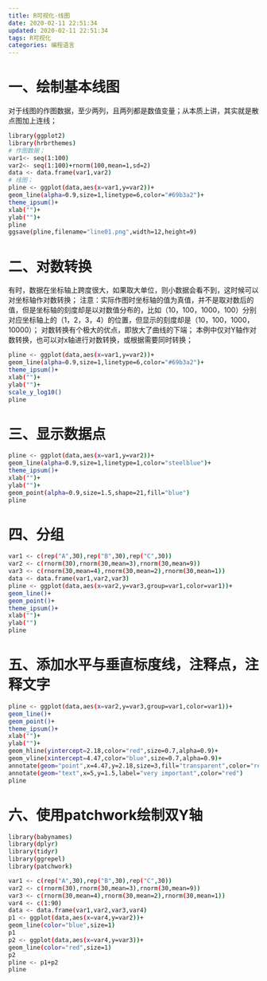 ```yaml
---
title: R可视化-线图
date: 2020-02-11 22:51:34
updated: 2020-02-11 22:51:34
tags: R可视化
categories: 编程语言
---
```



# 一、绘制基本线图 #

对于线图的作图数据，至少两列，且两列都是数值变量；从本质上讲，其实就是散点图加上连线；

```bash
library(ggplot2)
library(hrbrthemes)
# 作图数据；
var1<- seq(1:100)
var2<- seq(1:100)+rnorm(100,mean=1,sd=2)
data <- data.frame(var1,var2)
# 线图；
pline <- ggplot(data,aes(x=var1,y=var2))+
geom_line(alpha=0.9,size=1,linetype=6,color="#69b3a2")+
theme_ipsum()+
xlab("")+
ylab("")+
pline
ggsave(pline,filename="line01.png",width=12,height=9)

```
# 二、对数转换 #

有时，数据在坐标轴上跨度很大，如果取大单位，则小数据会看不到，这时候可以对坐标轴作对数转换；
注意：实际作图时坐标轴的值为真值，并不是取对数后的值，但是坐标轴的刻度却是以对数值分布的，比如（10，100，1000，100）分别对应坐标轴上的（1，2，3，4）的位置，但显示的刻度却是（10，100，1000，10000）；
对数转换有个极大的优点，即放大了曲线的下端；
本例中仅对Y轴作对数转换，也可以对x轴进行对数转换，或根据需要同时转换；

```bash
pline <- ggplot(data,aes(x=var1,y=var2))+
geom_line(alpha=0.9,size=1,linetype=6,color="#69b3a2")+
theme_ipsum()+
xlab("")+
ylab("")+
scale_y_log10()
pline
```
# 三、显示数据点 # 

```bash
pline <- ggplot(data,aes(x=var1,y=var2))+
geom_line(alpha=0.9,size=1,linetype=1,color="steelblue")+
theme_ipsum()+
xlab("")+
ylab("")+
geom_point(alpha=0.9,size=1.5,shape=21,fill="blue")
pline
```

# 四、分组 #

```bash
var1 <- c(rep("A",30),rep("B",30),rep("C",30))
var2 <- c(rnorm(30),rnorm(30,mean=3),rnorm(30,mean=9))
var3 <- c(rnorm(30,mean=4),rnorm(30,mean=2),rnorm(30,mean=1))
data <- data.frame(var1,var2,var3)
pline <- ggplot(data,aes(x=var2,y=var3,group=var1,color=var1))+
geom_line()+
geom_point()+
theme_ipsum()+
xlab("")+
ylab("")
pline
```

# 五、添加水平与垂直标度线，注释点，注释文字 #
```bash
pline <- ggplot(data,aes(x=var2,y=var3,group=var1,color=var1))+
geom_line()+
geom_point()+
theme_ipsum()+
xlab("")+
ylab("")+
geom_hline(yintercept=2.18,color="red",size=0.7,alpha=0.9)+
geom_vline(xintercept=4.47,color="blue",size=0.7,alpha=0.9)+
annotate(geom="point",x=4.47,y=2.18,size=3,fill="transparent",color="red")+
annotate(geom="text",x=5,y=1.5,label="very important",color="red")
pline
```

# 六、使用patchwork绘制双Y轴 #

```bash
library(babynames)
library(dplyr)
library(tidyr)
library(ggrepel)
library(patchwork)

var1 <- c(rep("A",30),rep("B",30),rep("C",30))
var2 <- c(rnorm(30),rnorm(30,mean=3),rnorm(30,mean=9))
var3 <- c(rnorm(30,mean=4),rnorm(30,mean=2),rnorm(30,mean=1))
var4 <- c(1:90)
data <- data.frame(var1,var2,var3,var4)
p1 <- ggplot(data,aes(x=var4,y=var2))+
geom_line(color="blue",size=1)
p1  
p2 <- ggplot(data,aes(x=var4,y=var3))+
geom_line(color="red",size=1)
p2
pline <- p1+p2
pline
```
